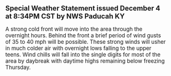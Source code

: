 <p>
   <h2>Special Weather Statement issued December 4 at 8:34PM CST by NWS Paducah KY</h2>
   <div style="font-size:120%">A strong cold front will move into the area through the overnight
      hours. Behind the front a brief period of wind gusts of 35 to 40
      mph will be possible. These strong winds will usher in much colder
      air with overnight lows falling to the upper teens. Wind chills
      will fall into the single digits for most of the area by daybreak
      with daytime highs remaining below freezing Thursday.
   </div>
</p>